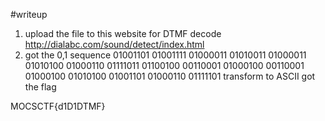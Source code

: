 #writeup

1. upload the file to this website for DTMF decode
http://dialabc.com/sound/detect/index.html
2. got the 0,1 sequence
01001101 01001111 01000011 01010011 01000011 01010100 01000110 01111011 01100100 00110001 01000100 00110001 01000100 01010100 01001101 01000110 01111101
transform to ASCII got the flag

MOCSCTF{d1D1DTMF}